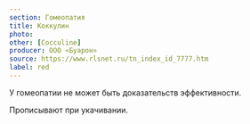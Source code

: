 ```yaml
---
section: Гомеопатия
title: Коккулин
photo:
other: [Cocculine]
producer: ООО «Буарон»
source: https://www.rlsnet.ru/tn_index_id_7777.htm
label: red
---
```


У гомеопатии не может быть доказательств эффективности.

Прописывают при укачивании.
